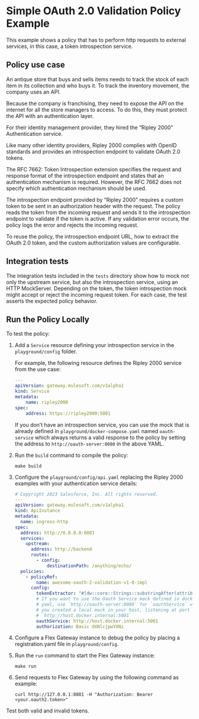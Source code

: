 # Simple OAuth 2.0 Validation Policy Example

This example shows a policy that has to perform http requests to external services, in this case, a token introspection service.

## Policy use case

An antique store that buys and sells items needs to track the stock of each item in its collection and who buys it. To track the inventory movement, the company uses an API.

Because the company is franchising, they need to expose the API on the internet for all the store managers to access. To do this, they must protect the API with an authentication layer.

For their identity management provider, they hired the “Ripley 2000” Authentication service.

Like many other identity providers, Ripley 2000 complies with OpenID standards and provides an introspection endpoint to validate OAuth 2.0 tokens.

The RFC 7662: Token Introspection extension specifies the request and response format of the introspection endpoint and states that an authentication mechanism is required. However, the RFC 7662 does not specify which authentication mechanism should be used.

The introspection endpoint provided by “Ripley 2000” requires a custom token to be sent in an authorization header with the request. The policy reads the token from the incoming request and sends it to the introspection endpoint to validate if the token is active. If any validation error occurs, the policy logs the error and rejects the incoming request.

To reuse the policy, the introspection endpoint URL, how to extract the OAuth 2.0 token, and the custom authorization values are configurable.

## Integration tests

The integration tests included in the `tests` directory show how to mock not only the upstream service, but also the introspection service, using an HTTP MockServer. Depending on the token, the token introspection mock might accept or reject the incoming request token. For each case, the test asserts the expected policy behavior.

## Run the Policy Locally

To test the policy:

1.  Add a `Service` resource defining your introspection service in the `playground/config` folder.

    For example, the following resource defines the Ripley 2000 service from the use case:

    ``` yaml
    ---
    apiVersion: gateway.mulesoft.com/v1alpha1
    kind: Service
    metadata:
        name: ripley2000
    spec:
        address: https://ripley2000:5001
    ```

    <div class="note">

    If you don’t have an introspection service, you can use the mock that is already defined in `playground/docker-compose.yaml` named `oauth-service` which always returns a valid response to the policy by setting the address to `http://oauth-server:8080` in the above YAML.

    </div>

2.  Run the `build` command to compile the policy:

    ``` ssh
    make build
    ```

3. Configure the `playground/config/api.yaml` replacing the Ripley 2000 examples with your authentication service details:

    ``` yaml
    # Copyright 2023 Salesforce, Inc. All rights reserved.
    ---
    apiVersion: gateway.mulesoft.com/v1alpha1
    kind: ApiInstance
    metadata:
      name: ingress-http
    spec:
      address: http://0.0.0.0:8081
      services:
        upstream:
          address: http://backend
          routes:
            - config:
                destinationPath: /anything/echo/
      policies:
        - policyRef:
            name: awesome-oauth-2-validation-v1-0-impl
          config:
            tokenExtractor: "#[dw::core::Strings::substringAfter(attributes.headers['Authorization'], 'Bearer ')]"
            # If you want to use the Oauth Service mock defined in docker-compose.
            # yaml, use `http://oauth-server:8080` for `oauthService` value. If
            # you created a local mock in your host, listening at port 5001, use
            # `http://host.docker.internal:5001`
            oauthService: http://host.docker.internal:5001
            authorization: Basic dXNlcjpwYXNz
    ```

4.  Configure a Flex Gateway instance to debug the policy by placing a registration.yaml file in `playground/config`.


5.  Run the `run` command to start the Flex Gateway instance:

    ``` ssh
    make run
    ```

6.  Send requests to Flex Gateway by using the following command as
    example:

    ``` ssh
    curl http://127.0.0.1:8081 -H "Authorization: Bearer <your.oauth2.token>"
    ```

Test both valid and invalid tokens.
